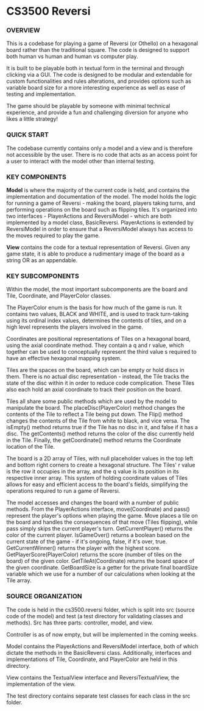 # CS3500 Reversi 

### OVERVIEW
This is a codebase for playing a game of Reversi (or Othello) on a hexagonal board rather than the traditional square. 
The code is designed to support both human vs human and human vs computer play. 

It is built to be playable both in textual form in the terminal and through clicking via a GUI. 
The code is designed to be modular and extendable for custom functionalities and rules alterations, and provides options such as variable board size for a more interesting experience as well as ease of testing and implementation. 

The game should be playable by someone with minimal technical experience, and provide a fun and challenging diversion for anyone who likes a little strategy!

### QUICK START 
The codebase currently contains only a model and a view and is therefore not accessible by the user. 
There is no code that acts as an access point for a user to interact with the model other than internal testing.

### KEY COMPONENTS
**Model** is where the majority of the current code is held, and contains the implementation and documentation of the model. 
The model holds the logic for running a game of Reversi - making the board, players taking turns, and performing operations on the board such as flipping tiles. 
It's organized into two interfaces - PlayerActions and ReversiModel -  which are both implemented by a model class, BasicReversi.
PlayerActions is extended by ReversiModel in order to ensure that a ReversiModel always has access to the moves required to play the game.

**View** contains the code for a textual representation of Reversi. 
Given any game state, it is able to produce a rudimentary image of the board as a string OR as an appendable. 

### KEY SUBCOMPONENTS
Within the model, the most important subcomponents are the board and Tile, Coordinate, and PlayerColor classes.

The PlayerColor enum is the basis for how much of the game is run. 
It contains two values, BLACK and WHITE, and is used to track turn-taking using its ordinal index values, determines the contents of tiles, and on a high level represents the players involved in the game.

Coordinates are positional representations of Tiles on a hexagonal board, using the axial coordinate method. 
They contain a q and r value, which together can be used to conceptually represent the third value s required to have an effective hexagonal mapping system.

Tiles are the spaces on the board, which can be empty or hold discs in them. 
There is no actual disc representation - instead, the Tile tracks the state of the disc within it in order to reduce code complication. 
These Tiles also each hold an axial coordinate to track their position on the board.

Tiles all share some public methods which are used by the model to manipulate the board.
The placeDisc(PlayerColor) method changes the contents of the Tile to reflect a Tile being put down.
The Flip() method changes the contents of the Tile from white to black, and vice versa.
The isEmpty() method returns true if the Tile has no disc in it, and false if it has a disc. 
The getContents() method returns the color of the disc currently held in the Tile.
Finally, the getCoordinate() method returns the Coordinate location of the Tile.

The board is a 2D array of Tiles, with null placeholder values in the top left and bottom right corners to create a hexagonal structure. 
The Tiles' r value is the row it occupies in the array, and the q value is its position in its respective inner array. 
This system of holding coordinate values of Tiles allows for easy and efficient access to the board's fields, simplifying the operations required to run a game of Reversi.

The model accesses and changes the board with a number of public methods. 
From the PlayerActions interface, move(Coordinate) and pass() represent the player's options when playing the game. 
Move places a tile on the board and handles the consequences of that move (Tiles flipping), while pass simply skips the current player's turn.
GetCurrentPlayer() returns the color of the current player. 
IsGameOver() returns a boolean based on the current state of the game - if it's ongoing, false, if it's over, true.
GetCurrentWinner() returns the player with the highest score. 
GetPlayerScore(PlayerColor) returns the score (number of tiles on the board) of the given color.
GetTileAt(Coordinate) returns the board space of the given coordinate. 
GetBoardSize is a getter for the private final boardSize variable which we use for a number of our calculations when looking at the Tile array.

### SOURCE ORGANIZATION
The code is held in the cs3500.reversi folder, which is split into src (source code of the model) and test (a test directory for validating classes and methods). 
Src has three parts: controller, model, and view. 

Controller is as of now empty, but will be implemented in the coming weeks. 

Model contains the PlayerActions and ReversiModel interface, both of which dictate the methods in the BasicReversi class. 
Additionally, interfaces and implementations of Tile, Coordinate, and PlayerColor are held in this directory. 

View contains the TextualView interface and ReversiTextualView, the implementation of the view. 

The test directory contains separate test classes for each class in the src folder.